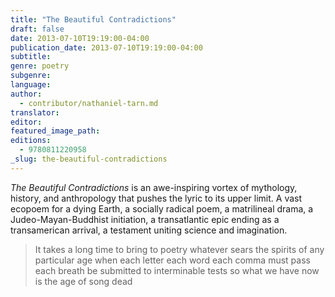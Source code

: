 ```yaml
---
title: "The Beautiful Contradictions"
draft: false
date: 2013-07-10T19:19:00-04:00
publication_date: 2013-07-10T19:19:00-04:00
subtitle:
genre: poetry
subgenre:
language:
author:
  - contributor/nathaniel-tarn.md
translator:
editor:
featured_image_path:
editions:
  - 9780811220958
_slug: the-beautiful-contradictions
---
```


_The Beautiful Contradictions_ is an awe-inspiring vortex of mythology, history, and anthropology that pushes the lyric to its upper limit. A vast ecopoem for a dying Earth, a socially radical poem, a matrilineal drama, a Judeo-Mayan-Buddhist initiation, a transatlantic epic ending as a transamerican arrival, a testament uniting science and imagination.

> It takes a long time to bring to poetry
> whatever sears the spirits of any particular age
> when each letter each word each comma must pass
> each breath be submitted to interminable tests
> so what we have now is the age of song dead

